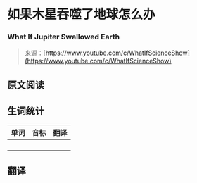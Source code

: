 # 如果木星吞噬了地球怎么办

### What If Jupiter Swallowed Earth

>来源：[https://www.youtube.com/c/WhatIfScienceShow](https://www.youtube.com/c/WhatIfScienceShow)

## 原文阅读



## 生词统计
| 单词 | 音标 | 翻译 |
|-|-|-|
|  |  |  |
|  |  |  |
|  |  |  |
|  |  |  |

## 翻译


<src-rtyAudio :src="`https://rtyxmd.gitee.io/rtyresources2020/November/What%20If%20Jupiter%20Swallowed%20Earth.mp3`"></src-rtyAudio>
